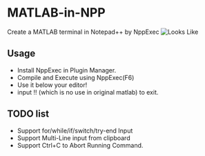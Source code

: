 # MATLAB-in-NPP
Create a MATLAB terminal in Notepad++ by NppExec
![Looks Like](https://i.stack.imgur.com/60zIz.png)
## Usage
- Install NppExec in Plugin Manager.
- Compile and Execute using NppExec(F6)
- Use it below your editor!
- input !! (which is no use in original matlab) to exit.
## TODO list
- Support for/while/if/switch/try-end Input 
- Support Multi-Line input from clipboard
- Support Ctrl+C to Abort Running Command.